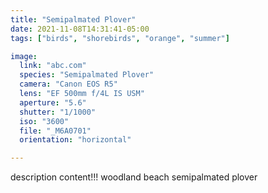 ```yaml
---
title: "Semipalmated Plover"
date: 2021-11-08T14:31:41-05:00
tags: ["birds", "shorebirds", "orange", "summer"]

image:
  link: "abc.com"
  species: "Semipalmated Plover"
  camera: "Canon EOS R5"
  lens: "EF 500mm f/4L IS USM"
  aperture: "5.6"
  shutter: "1/1000"
  iso: "3600"
  file: "_M6A0701"
  orientation: "horizontal"

---
```


description content!!!
woodland beach semipalmated plover